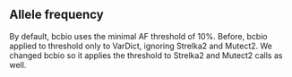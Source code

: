 ## Allele frequency

By default, bcbio uses the minimal AF threshold of 10%. Before, bcbio applied to threshold only to VarDict, ignoring Strelka2 and Mutect2. We changed bcbio so it applies the threshold to Strelka2 and Mutect2 calls as well.

